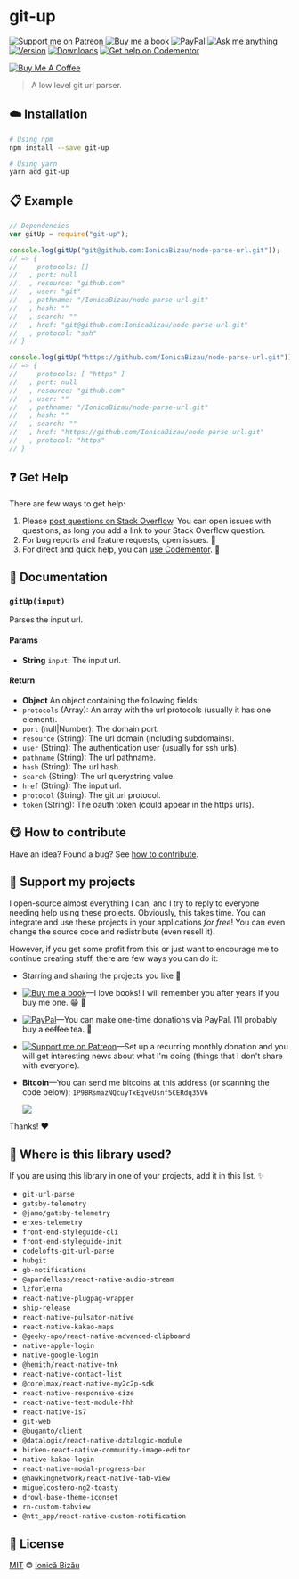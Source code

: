 <!-- Please do not edit this file. Edit the `blah` field in the `package.json` instead. If in doubt, open an issue. -->


















# git-up

 [![Support me on Patreon][badge_patreon]][patreon] [![Buy me a book][badge_amazon]][amazon] [![PayPal][badge_paypal_donate]][paypal-donations] [![Ask me anything](https://img.shields.io/badge/ask%20me-anything-1abc9c.svg)](https://github.com/IonicaBizau/ama) [![Version](https://img.shields.io/npm/v/git-up.svg)](https://www.npmjs.com/package/git-up) [![Downloads](https://img.shields.io/npm/dt/git-up.svg)](https://www.npmjs.com/package/git-up) [![Get help on Codementor](https://cdn.codementor.io/badges/get_help_github.svg)](https://www.codementor.io/johnnyb?utm_source=github&utm_medium=button&utm_term=johnnyb&utm_campaign=github)

<a href="https://www.buymeacoffee.com/H96WwChMy" target="_blank"><img src="https://www.buymeacoffee.com/assets/img/custom_images/yellow_img.png" alt="Buy Me A Coffee"></a>







> A low level git url parser.

















## :cloud: Installation

```sh
# Using npm
npm install --save git-up

# Using yarn
yarn add git-up
```













## :clipboard: Example



```js
// Dependencies
var gitUp = require("git-up");

console.log(gitUp("git@github.com:IonicaBizau/node-parse-url.git"));
// => {
//     protocols: []
//   , port: null
//   , resource: "github.com"
//   , user: "git"
//   , pathname: "/IonicaBizau/node-parse-url.git"
//   , hash: ""
//   , search: ""
//   , href: "git@github.com:IonicaBizau/node-parse-url.git"
//   , protocol: "ssh"
// }

console.log(gitUp("https://github.com/IonicaBizau/node-parse-url.git"));
// => {
//     protocols: [ "https" ]
//   , port: null
//   , resource: "github.com"
//   , user: ""
//   , pathname: "/IonicaBizau/node-parse-url.git"
//   , hash: ""
//   , search: ""
//   , href: "https://github.com/IonicaBizau/node-parse-url.git"
//   , protocol: "https"
// }
```











## :question: Get Help

There are few ways to get help:



 1. Please [post questions on Stack Overflow](https://stackoverflow.com/questions/ask). You can open issues with questions, as long you add a link to your Stack Overflow question.
 2. For bug reports and feature requests, open issues. :bug:
 3. For direct and quick help, you can [use Codementor](https://www.codementor.io/johnnyb). :rocket:





## :memo: Documentation


### `gitUp(input)`
Parses the input url.

#### Params

- **String** `input`: The input url.

#### Return
- **Object** An object containing the following fields:
 - `protocols` (Array): An array with the url protocols (usually it has one element).
 - `port` (null|Number): The domain port.
 - `resource` (String): The url domain (including subdomains).
 - `user` (String): The authentication user (usually for ssh urls).
 - `pathname` (String): The url pathname.
 - `hash` (String): The url hash.
 - `search` (String): The url querystring value.
 - `href` (String): The input url.
 - `protocol` (String): The git url protocol.
 - `token` (String): The oauth token (could appear in the https urls).














## :yum: How to contribute
Have an idea? Found a bug? See [how to contribute][contributing].


## :sparkling_heart: Support my projects
I open-source almost everything I can, and I try to reply to everyone needing help using these projects. Obviously,
this takes time. You can integrate and use these projects in your applications *for free*! You can even change the source code and redistribute (even resell it).

However, if you get some profit from this or just want to encourage me to continue creating stuff, there are few ways you can do it:


 - Starring and sharing the projects you like :rocket:
 - [![Buy me a book][badge_amazon]][amazon]—I love books! I will remember you after years if you buy me one. :grin: :book:
 - [![PayPal][badge_paypal]][paypal-donations]—You can make one-time donations via PayPal. I'll probably buy a ~~coffee~~ tea. :tea:
 - [![Support me on Patreon][badge_patreon]][patreon]—Set up a recurring monthly donation and you will get interesting news about what I'm doing (things that I don't share with everyone).
 - **Bitcoin**—You can send me bitcoins at this address (or scanning the code below): `1P9BRsmazNQcuyTxEqveUsnf5CERdq35V6`

    ![](https://i.imgur.com/z6OQI95.png)


Thanks! :heart:
















## :dizzy: Where is this library used?
If you are using this library in one of your projects, add it in this list. :sparkles:

 - `git-url-parse`
 - `gatsby-telemetry`
 - `@jamo/gatsby-telemetry`
 - `erxes-telemetry`
 - `front-end-styleguide-cli`
 - `front-end-styleguide-init`
 - `codelofts-git-url-parse`
 - `hubgit`
 - `gb-notifications`
 - `@apardellass/react-native-audio-stream`
 - `l2forlerna`
 - `react-native-plugpag-wrapper`
 - `ship-release`
 - `react-native-pulsator-native`
 - `react-native-kakao-maps`
 - `@geeky-apo/react-native-advanced-clipboard`
 - `native-apple-login`
 - `native-google-login`
 - `@hemith/react-native-tnk`
 - `react-native-contact-list`
 - `@corelmax/react-native-my2c2p-sdk`
 - `react-native-responsive-size`
 - `react-native-test-module-hhh`
 - `react-native-is7`
 - `git-web`
 - `@buganto/client`
 - `@datalogic/react-native-datalogic-module`
 - `birken-react-native-community-image-editor`
 - `native-kakao-login`
 - `react-native-modal-progress-bar`
 - `@hawkingnetwork/react-native-tab-view`
 - `miguelcostero-ng2-toasty`
 - `drowl-base-theme-iconset`
 - `rn-custom-tabview`
 - `@ntt_app/react-native-custom-notification`











## :scroll: License

[MIT][license] © [Ionică Bizău][website]






[license]: /LICENSE
[website]: https://ionicabizau.net
[contributing]: /CONTRIBUTING.md
[docs]: /DOCUMENTATION.md
[badge_patreon]: https://ionicabizau.github.io/badges/patreon.svg
[badge_amazon]: https://ionicabizau.github.io/badges/amazon.svg
[badge_paypal]: https://ionicabizau.github.io/badges/paypal.svg
[badge_paypal_donate]: https://ionicabizau.github.io/badges/paypal_donate.svg
[patreon]: https://www.patreon.com/ionicabizau
[amazon]: http://amzn.eu/hRo9sIZ
[paypal-donations]: https://www.paypal.com/cgi-bin/webscr?cmd=_s-xclick&hosted_button_id=RVXDDLKKLQRJW
